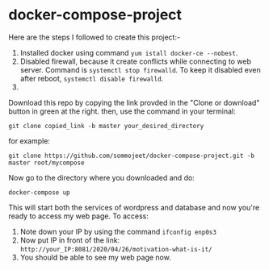 # docker-compose-project

Here are the steps I followed to create this project:-

1) Installed docker using command ```yum istall docker-ce --nobest```.
2) Disabled firewall, because it create conflicts while connecting to web server. Command is ```systemctl stop firewalld```.
To keep it disabled even after reboot, ```systemctl disable firewalld```.
3) 

Download this repo by copying the link provded in the "Clone or download" button in green at the right.
then, use the command in your terminal:

```git clone copied_link -b master your_desired_directory```

for example:

```git clone https://github.com/sommojeet/docker-compose-project.git -b master root/mycompose```

Now go to the directory where you downloaded and do:

```docker-compose up```

This will start both the services of wordpress and database and now you're ready to access my web page.
To access:
1. Note down your IP by using the command ```ifconfig enp0s3```
2. Now put IP in front of the link:
            ```http://your_IP:8081/2020/04/26/motivation-what-is-it/```
3. You should be able to see my web page now.
